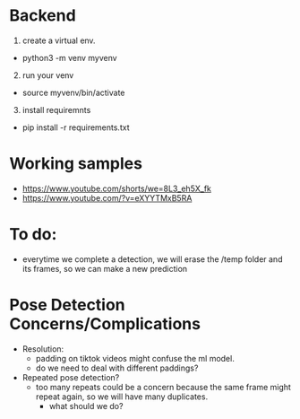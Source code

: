 # Backend

 1. create a virtual env. 
   - python3 -m venv myvenv  
 2. run your venv
   - source myvenv/bin/activate
 3. install requiremnts
   - pip install -r requirements.txt 


# Working samples
- https://www.youtube.com/shorts/we=8L3_eh5X_fk
- https://www.youtube.com/?v=eXYYTMxB5RA

# To do:
- everytime we complete a detection, we will erase the /temp folder and its frames, so we can make a new prediction
# Pose Detection Concerns/Complications
- Resolution:
  - padding on tiktok videos might confuse the ml model. 
  - do we need to deal with different paddings?     
- Repeated pose detection? 
  - too many repeats could be a concern because the same frame might repeat again, so we will have many duplicates.
    - what should we do?

